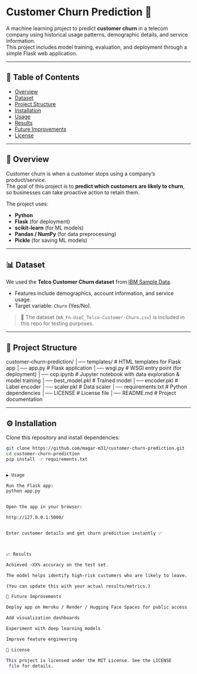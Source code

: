 # Customer Churn Prediction 🚀

A machine learning project to predict **customer churn** in a telecom company using historical usage patterns, demographic details, and service information.  
This project includes model training, evaluation, and deployment through a simple Flask web application.

---

## 📌 Table of Contents
- [Overview](#overview)
- [Dataset](#dataset)
- [Project Structure](#project-structure)
- [Installation](#installation)
- [Usage](#usage)
- [Results](#results)
- [Future Improvements](#future-improvements)
- [License](#license)

---

## 🔎 Overview
Customer churn is when a customer stops using a company’s product/service.  
The goal of this project is to **predict which customers are likely to churn**, so businesses can take proactive action to retain them.

The project uses:
- **Python**
- **Flask** (for deployment)
- **scikit-learn** (for ML models)
- **Pandas / NumPy** (for data preprocessing)
- **Pickle** (for saving ML models)

---

## 📊 Dataset
We used the **Telco Customer Churn dataset** from [IBM Sample Data](https://www.ibm.com/communities/analytics/watson-analytics-blog/guide-to-sample-datasets/).

- Features include demographics, account information, and service usage.
- Target variable: `Churn` (Yes/No).

> 📁 The dataset (`WA_Fn-UseC_Telco-Customer-Churn.csv`) is included in this repo for testing purposes.

---

## 📂 Project Structure

customer-churn-prediction/
│── templates/ # HTML templates for Flask app
│── app.py # Flask application
│── wsgi.py # WSGI entry point (for deployment)
│── ccp.ipynb # Jupyter notebook with data exploration & model training
│── best_model.pkl # Trained model
│── encoder.pkl # Label encoder
│── scaler.pkl # Data scaler
│── requirements.txt # Python dependencies
│── LICENSE # License file
│── README.md # Project documentation


---

## ⚙️ Installation
Clone this repository and install dependencies:

```bash
git clone https://github.com/magar-m31/customer-churn-prediction.git
cd customer-churn-prediction
pip install -r requirements.txt


▶️ Usage

Run the Flask app:
python app.py


Open the app in your browser:

http://127.0.0.1:5000/


Enter customer details and get churn prediction instantly ✅



📈 Results

Achieved ~XX% accuracy on the test set.

The model helps identify high-risk customers who are likely to leave.

(You can update this with your actual results/metrics.)

🚀 Future Improvements

Deploy app on Heroku / Render / Hugging Face Spaces for public access

Add visualization dashboards

Experiment with deep learning models

Improve feature engineering

📜 License

This project is licensed under the MIT License. See the LICENSE
 file for details.
